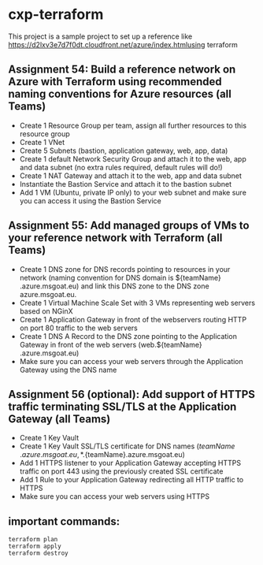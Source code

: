 # cxp-terraform
This project is a sample project to set up a reference like https://d2lxv3e7d7f0dt.cloudfront.net/azure/index.htmlusing terraform


## Assignment 54: Build a reference network on Azure with Terraform using recommended naming conventions for Azure resources (all Teams)
* Create 1 Resource Group per team, assign all further resources to this resource group
* Create 1 VNet 
* Create 5 Subnets (bastion, application gateway, web, app, data)
* Create 1 default Network Security Group and attach it to the web, app and data subnet (no extra rules required, default rules will do!)
* Create 1 NAT Gateway and attach it to the web, app and data subnet
* Instantiate the Bastion Service and attach it to the bastion subnet
* Add 1 VM (Ubuntu, private IP only) to your web subnet and make sure you can access it using the Bastion Service

## Assignment 55: Add managed groups of VMs to your reference network with Terraform (all Teams)
* Create 1 DNS zone for DNS records pointing to resources in your network
(naming convention for DNS domain is ${​​​teamName}​​​​​​​​​​.azure.msgoat.eu) and link this DNS zone to the DNS zone azure.msgoat.eu.
* Create 1 Virtual Machine Scale Set with 3 VMs representing web servers based on NGinX
* Create 1 Application Gateway in front of the webservers routing HTTP on port 80 traffic to the web servers
* Create 1 DNS A Record to the DNS zone pointing to the Application Gateway in front of the web servers (web.${​​​​​​​​​​​teamName}​​​​​​​​​​​​​​​​​​.azure.msgoat.eu)
* Make sure you can access your web servers through the Application Gateway using the DNS name

## Assignment 56 (optional): Add support of HTTPS traffic terminating SSL/TLS at the Application Gateway (all Teams)
* Create 1 Key Vault
* Create 1 Key Vault SSL/TLS certificate for DNS names
(${​​​​​​​​​​​​​​​​​​teamName}​​​​​​​​​​​​​​​​​​.azure.msgoat.eu, *.${​​​​​​​​​​​​​​​​​​teamName}​​​​​​​​​​​​​​​​​​.azure.msgoat.eu)
* Add 1 HTTPS listener to your Application Gateway accepting HTTPS traffic on port 443 using the previously created SSL certificate
* Add 1 Rule to your Application Gateway redirecting all HTTP traffic to HTTPS
* Make sure you can access your web servers using HTTPS

## important commands:
```
terraform plan
terraform apply
terraform destroy
```